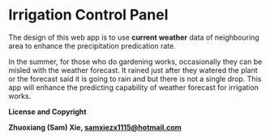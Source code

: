 # Irrigation Control Panel

The design of this web app is to use **current weather** data of neighbouring area to enhance the precipitation predication rate. 

In the summer, for those who do gardening works, occasionally they can be misled with the weather forecast. It rained just after they watered the plant or the forecast said it is going to rain and but there is not a single drop. This app will enhance the predicting capability of weather forecast for irrigation works.

**License and Copyright** 

**Zhuoxiang (Sam) Xie, <samxiezx1115@hotmail.com>**
